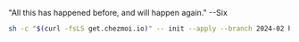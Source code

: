 "All this has happened before, and will happen again." --Six

```sh
sh -c "$(curl -fsLS get.chezmoi.io)" -- init --apply --branch 2024-02 https://github.com/hemp/baremetal.git
```
